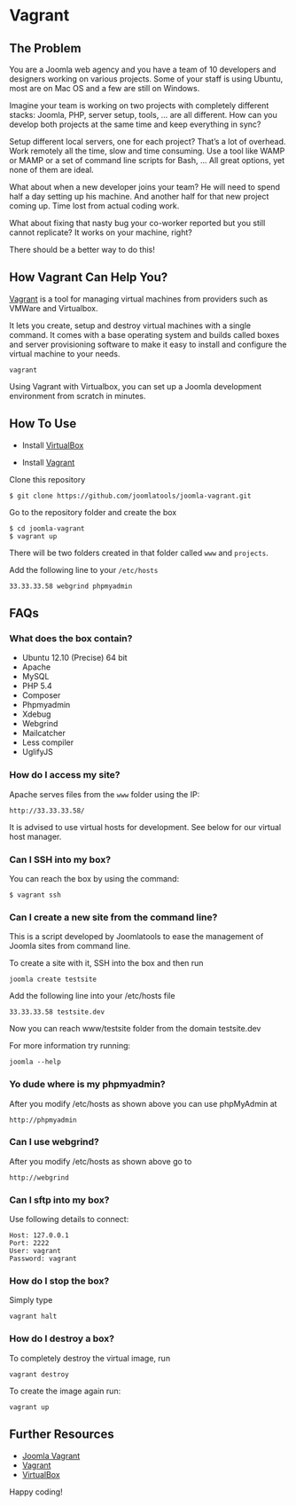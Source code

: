 # Vagrant

## The Problem

You are a Joomla web agency and you have a team of 10 developers and designers working on various projects. Some of your staff is using Ubuntu, most are on Mac OS and a few are still on Windows.

Imagine your team is working on two projects with completely different stacks: Joomla, PHP, server setup, tools, … are all different. How can you develop both projects at the same time and keep everything in sync?

Setup different local servers, one for each project? That’s a lot of overhead. Work remotely all the time, slow and time consuming. Use a tool like WAMP or MAMP or a set of command line scripts for Bash, … All great options, yet none of them are ideal.

What about when a new developer joins your team? He will need to spend half a day setting up his machine. And another half for that new project coming up. Time lost from actual coding work.

What about fixing that nasty bug your co-worker reported but you still cannot replicate? It works on your machine, right?

There should be a better way to do this!

## How Vagrant Can Help You?

[Vagrant](http://vagrantup.com) is a tool for managing virtual machines from providers such as VMWare and Virtualbox.

It lets you create, setup and destroy virtual machines with a single command. It comes with a base operating system and builds called boxes and server provisioning software to make it easy to install and configure the virtual machine to your needs.

```
vagrant
```

Using Vagrant with Virtualbox, you can set up a Joomla development environment from scratch in minutes.

## How To Use

* Install [VirtualBox](http://www.virtualbox.org/)

* Install [Vagrant](http://downloads.vagrantup.com/)

Clone this repository

```
$ git clone https://github.com/joomlatools/joomla-vagrant.git
```

Go to the repository folder and create the box

```
$ cd joomla-vagrant
$ vagrant up
```

There will be two folders created in that folder called `www` and `projects`.

Add the following line to your `/etc/hosts`

```
33.33.33.58 webgrind phpmyadmin
```

## FAQs
### What does the box contain?

* Ubuntu 12.10 (Precise) 64 bit
* Apache
* MySQL
* PHP 5.4 
* Composer
* Phpmyadmin
* Xdebug
* Webgrind
* Mailcatcher
* Less compiler
* UglifyJS

### How do I access my site?
Apache serves files from the `www` folder using the IP:

    http://33.33.33.58/

It is advised to use virtual hosts for development. See below for our virtual host manager.

### Can I SSH into my box?
You can reach the box by using the command:

	$ vagrant ssh
	
### Can I create a new site from the command line?
This is a script developed by Joomlatools to ease the management of Joomla sites from command line.

To create a site with it, SSH into the box and then run

    joomla create testsite

Add the following line into your /etc/hosts file

    33.33.33.58 testsite.dev

Now you can reach www/testsite folder from the domain testsite.dev

For more information try running:

    joomla --help
    
    
### Yo dude where is my phpmyadmin?
After you modify /etc/hosts as shown above you can use phpMyAdmin at

    http://phpmyadmin
    
### Can I use webgrind? 
After you modify /etc/hosts as shown above go to

    http://webgrind
    
### Can I sftp into my box?
Use following details to connect:

    Host: 127.0.0.1
    Port: 2222
    User: vagrant
    Password: vagrant
    
### How do I stop the box?
Simply type

```
vagrant halt
```

### How do I destroy a box? 	
To completely destroy the virtual image, run 

```
vagrant destroy 
```
To create the image again run: 

```
vagrant up
```

## Further Resources

* [Joomla Vagrant](https://github.com/joomlatools/joomla-vagrant)
* [Vagrant](http://www.vagrantup.com/)
* [VirtualBox](http://www.virtualbox.org/)



Happy coding!
